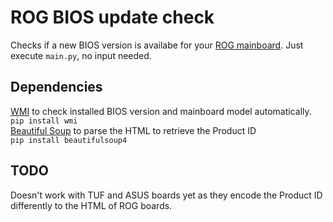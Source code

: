 # ROG BIOS update check
Checks if a new BIOS version is availabe for your [ROG mainboard](https://rog.asus.com/motherboards-group/).
Just execute `main.py`, no input needed.

## Dependencies
[WMI](https://pypi.org/project/WMI/) to check installed BIOS version and mainboard model automatically.  
`pip install wmi`  
[Beautiful Soup](https://pypi.org/project/beautifulsoup4/) to parse the HTML to retrieve the Product ID  
`pip install beautifulsoup4`  

## TODO
Doesn't work with TUF and ASUS boards yet as they encode the Product ID differently to the HTML of ROG boards.
